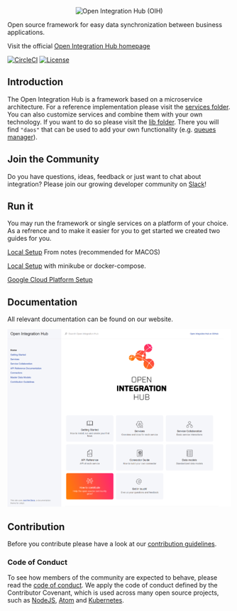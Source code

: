 <p align="center">
  <img src="https://github.com/openintegrationhub/openintegrationhub/blob/master/Assets/medium-oih-einzeilig-zentriert.jpg" alt="Open Integration Hub (OIH)" width="400"/>
</p>

Open source framework for easy data synchronization between business applications.

Visit the official [Open Integration Hub homepage](https://www.openintegrationhub.org/)

[![CircleCI](https://circleci.com/gh/openintegrationhub/openintegrationhub/tree/master.svg?style=svg)](https://circleci.com/gh/openintegrationhub/openintegrationhub/tree/master)
[![License](https://img.shields.io/badge/License-Apache%202.0-yellow.svg)](LICENSE)

## Introduction

The Open Integration Hub is a framework based on a microservice architecture. For a reference implementation please visit the [services folder](services). You can also customize services and combine them with your own technology. If you want to do so please visit the [lib folder](lib). There you will find `"daos"` that can be used to add your own functionality (e.g. [queues manager](https://github.com/openintegrationhub/openintegrationhub/blob/master/lib/component-orchestrator/src/QueuesManager.js#L2)).

## Join the Community

Do you have questions, ideas, feedback or just want to chat about integration? Please join our growing developer community on [Slack](https://join.slack.com/t/openintegrationhub/shared_invite/zt-mba97vn9-xus3ZbVxnMr2oQwGegIk5Q)!

## Run it

You may run the framework or single services on a platform of your choice. As a refrence and to make it easier for you to get started we created two guides for you.

[Local Setup](./notes.md) From notes (recommended for MACOS)

[Local Setup](https://openintegrationhub.github.io/docs/3%20-%20GettingStarted/LocalInstallationGuide.html) with minikube or docker-compose.

[Google Cloud Platform Setup](https://openintegrationhub.github.io/docs/3%20-%20GettingStarted/GCPInstallationGuide.html)

## Documentation

All relevant documentation can be found on our website.

<p align="center">
  <a href="https://openintegrationhub.github.io/"><img src="https://github.com/openintegrationhub/openintegrationhub/blob/master/Assets/DocuWebsite.PNG" alt="Developer Documentation"></a>
</p>

## Contribution

Before you contribute please have a look at our [contribution guidelines](CONTRIBUTING.md).

### Code of Conduct

To see how members of the community are expected to behave, please read the [code of conduct](CODE_OF_CONDUCT.md). We apply the code of conduct defined by the Contributor Covenant, which is used across many open source projects, such as [NodeJS](https://github.com/nodejs/node), [Atom](https://github.com/atom/atom) and [Kubernetes](https://github.com/kubernetes/kubernetes).
